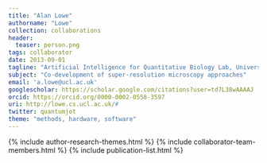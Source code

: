 ```yaml
---
title: "Alan Lowe"
authorname: "Lowe"
collection: collaborations
header:
  teaser: person.png
tags: collaborator
date: 2013-09-01
tagline: "Artificial Intelligence for Quantitative Biology Lab, University College London, UK"
subject: "Co-development of super-resolution microscopy approaches"
email: 'a.lowe@ucl.ac.uk'
googlescholar: https://scholar.google.com/citations?user=td7L38wAAAAJ
orcid: https://orcid.org/0000-0002-0558-3597
uri: http://lowe.cs.ucl.ac.uk/#
twitter: quantumjot
theme: "methods, hardware, software"
---
```

<p align= "justify">

{% include author-research-themes.html %}
{% include collaborator-team-members.html %}
{% include publication-list.html %}
